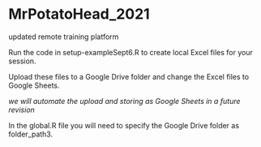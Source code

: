 # MrPotatoHead_2021
updated remote training platform

Run the code in setup-exampleSept6.R to create local Excel files for your session.

Upload these files to a Google Drive folder and change the Excel files to Google Sheets.

*we will automate the upload and storing as Google Sheets in a future revision*

In the global.R file you will need to specify the Google Drive folder as folder_path3.  
